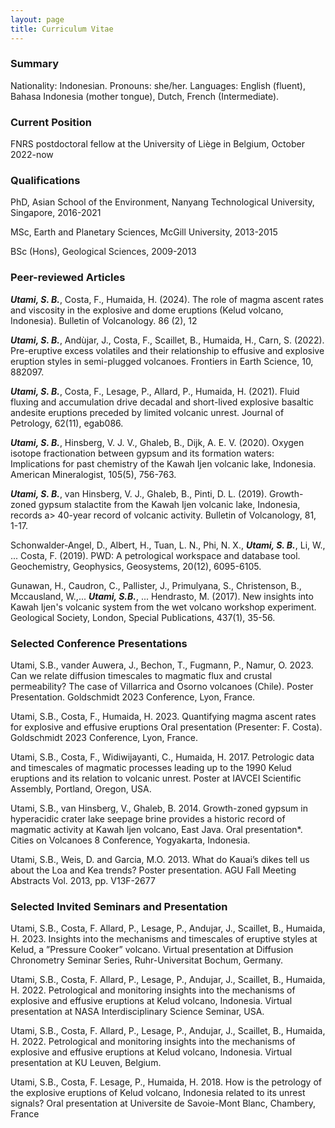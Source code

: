 ```yaml
---
layout: page
title: Curriculum Vitae
---
```


### Summary
Nationality: Indonesian. Pronouns: she/her. Languages: English (fluent), Bahasa Indonesia (mother tongue), Dutch, French (Intermediate).

### Current Position
FNRS postdoctoral fellow at the University of Liège in Belgium, October 2022-now

### Qualifications
PhD, Asian School of the Environment, Nanyang Technological University, Singapore, 2016-2021

MSc, Earth and Planetary Sciences, McGill University, 2013-2015

BSc (Hons), Geological Sciences, 2009-2013

### Peer-reviewed Articles
***Utami, S. B.***, Costa, F., Humaida, H. (2024). The role of magma ascent rates and viscosity in the explosive and dome eruptions (Kelud volcano, Indonesia). Bulletin of Volcanology. 86 (2), 12

***Utami, S. B.***, Andùjar, J., Costa, F., Scaillet, B., Humaida, H., Carn, S. (2022). Pre-eruptive excess volatiles and their relationship to effusive and explosive eruption styles in semi-plugged volcanoes. Frontiers in Earth Science, 10, 882097.

***Utami, S. B.***, Costa, F., Lesage, P., Allard, P., Humaida, H. (2021). Fluid fluxing and accumulation drive decadal and short-lived explosive basaltic andesite eruptions preceded by limited volcanic unrest. Journal of Petrology, 62(11), egab086.

***Utami, S. B.***, Hinsberg, V. J. V., Ghaleb, B., Dijk, A. E. V. (2020). Oxygen isotope fractionation between gypsum and its formation waters: Implications for past chemistry of the Kawah Ijen volcanic lake, Indonesia. American Mineralogist, 105(5), 756-763.

***Utami, S. B.***, van Hinsberg, V. J., Ghaleb, B., Pinti, D. L. (2019). Growth-zoned gypsum stalactite from the Kawah Ijen volcanic lake, Indonesia, records a> 40-year record of volcanic activity. Bulletin of Volcanology, 81, 1-17.

Schonwalder‐Angel, D., Albert, H., Tuan, L. N., Phi, N. X., ***Utami, S. B.***, Li, W., ... Costa, F. (2019). PWD: A petrological workspace and database tool. Geochemistry, Geophysics, Geosystems, 20(12), 6095-6105.

Gunawan, H., Caudron, C., Pallister, J., Primulyana, S., Christenson, B., Mccausland, W.,... ***Utami, S.B.***, ... Hendrasto, M. (2017). New insights into Kawah Ijen's volcanic system from the wet volcano workshop experiment. Geological Society, London, Special Publications, 437(1), 35-56.

### Selected Conference Presentations
Utami, S.B., vander Auwera, J., Bechon, T., Fugmann, P., Namur, O. 2023. Can we relate diffusion timescales to magmatic flux and crustal permeability? The case of Villarrica and Osorno volcanoes (Chile). Poster Presentation. Goldschmidt 2023 Conference, Lyon, France.

Utami, S.B., Costa, F., Humaida, H. 2023. Quantifying magma ascent rates for explosive and effusive eruptions Oral presentation (Presenter: F. Costa). Goldschmidt 2023 Conference, Lyon, France.

Utami, S.B., Costa, F., Widiwijayanti, C., Humaida, H. 2017. Petrologic data and timescales of magmatic processes leading up to the 1990 Kelud eruptions and its relation to volcanic unrest. Poster at IAVCEI Scientific Assembly, Portland, Oregon, USA.

Utami, S.B., van Hinsberg, V., Ghaleb, B. 2014. Growth-zoned gypsum in hyperacidic crater lake seepage brine provides a historic record of magmatic activity at Kawah Ijen volcano, East Java. Oral presentation*. Cities on Volcanoes 8 Conference, Yogyakarta, Indonesia.

Utami, S.B., Weis, D. and Garcia, M.O. 2013. What do Kauai’s dikes tell us about the Loa and Kea trends? Poster presentation. AGU Fall Meeting Abstracts Vol. 2013, pp. V13F-2677

### Selected Invited Seminars and Presentation
Utami, S.B., Costa, F. Allard, P., Lesage, P., Andujar, J., Scaillet, B., Humaida, H. 2023. Insights into the mechanisms and timescales of eruptive styles at Kelud, a ”Pressure Cooker” volcano. Virtual presentation at Diffusion Chronometry Seminar Series, Ruhr-Universitat Bochum, Germany.

Utami, S.B., Costa, F. Allard, P., Lesage, P., Andujar, J., Scaillet, B., Humaida, H. 2022. Petrological and monitoring insights into the mechanisms of explosive and effusive eruptions at Kelud volcano, Indonesia. Virtual presentation at NASA Interdisciplinary Science Seminar, USA.

Utami, S.B., Costa, F. Allard, P., Lesage, P., Andujar, J., Scaillet, B., Humaida, H. 2022. Petrological and monitoring insights into the mechanisms of explosive and effusive eruptions at Kelud volcano, Indonesia. Virtual presentation at KU Leuven, Belgium.

Utami, S.B., Costa, F. Lesage, P., Humaida, H. 2018. How is the petrology of the explosive eruptions of Kelud volcano, Indonesia related to its unrest signals? Oral presentation at Universite de Savoie-Mont Blanc, Chambery, France
